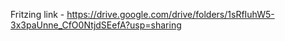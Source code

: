 

Fritzing link - https://drive.google.com/drive/folders/1sRfIuhW5-3x3paUnne_CfO0NtjdSEefA?usp=sharing
